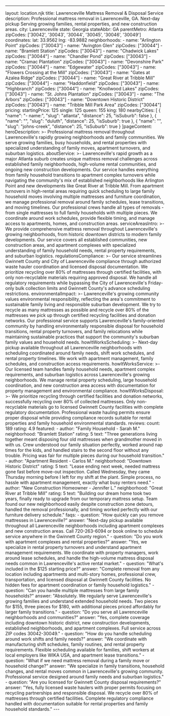 ---
layout: location.njk
title: Lawrenceville Mattress Removal & Disposal Service
description: Professional mattress removal in Lawrenceville, GA. Next-day pickup Serving growing families, rental properties, and new construction areas.
city: Lawrenceville state: Georgia stateAbbr: GA parentMetro: Atlanta zipCodes: ['30042', '30043', '30044', '30045', '30046', '30049'] coordinates: lat: 33.9562 lng: -83.9882 neighborhoods: - name: "Arlington Point" zipCodes: ["30043"] - name: "Avington Glen" zipCodes: ["30044"] - name: "Bramlett Station" zipCodes: ["30043"] - name: "Chadwick Lakes" zipCodes: ["30044"] - name: "Chandler Pond" zipCodes: ["30043"] - name: "Cramac Plantation" zipCodes: ["30043"] - name: "Devonshire Park" zipCodes: ["30044"] - name: "Edgewater" zipCodes: ["30043"] - name: "Flowers Crossing at the Mill" zipCodes: ["30043"] - name: "Gates at Azalea Ridge" zipCodes: ["30044"] - name: "Great River at Tribble Mill" zipCodes: ["30044"] - name: "Haddonfield" zipCodes: ["30043"] - name: "Highbranch" zipCodes: ["30044"] - name: "Knollwood Lakes" zipCodes: ["30043"] - name: "St. Johns Plantation" zipCodes: ["30043"] - name: "The Arbors" zipCodes: ["30043"] - name: "Downtown Historic District" zipCodes: ["30043"] - name: "Tribble Mill Park Area" zipCodes: ["30044"] pricing: startingPrice: 125 single: 125 queen: 155 king: 180 nearbyCities: [ { "name": "- name:", "slug": "atlanta", "distance": 25, "isSuburb": false }, { "name": "", "slug": "duluth", "distance": 25, "isSuburb": true }, { "name": "", "slug": "johns-creek", "distance": 25, "isSuburb": true } ]pageContent: heroDescription: >- Professional mattress removal throughout Lawrenceville's rapidly growing neighborhoods and family communities. We serve growing families, busy households, and rental properties with specialized understanding of family moves, apartment turnovers, and suburban logistics. aboutService: >- Lawrenceville's rapid growth as a major Atlanta suburb creates unique mattress removal challenges across established family neighborhoods, high-volume rental communities, and ongoing new construction developments. Our service handles everything from family household transitions to apartment complex turnovers while navigating the community's mix of established neighborhoods like Arlington Point and new developments like Great River at Tribble Mill. From apartment turnovers in high-rental areas requiring quick scheduling to large family household moves involving multiple mattresses and furniture coordination, we manage professional removal around family schedules, lease transitions, and moving timelines. Our professional crews handle all types of removals - from single mattresses to full family households with multiple pieces. We coordinate around work schedules, provide flexible timing, and manage access to apartments, homes, and construction areas. serviceAreasIntro: >- We provide comprehensive mattress removal throughout Lawrenceville's growing neighborhoods, from historic downtown districts to modern family developments. Our service covers all established communities, new construction areas, and apartment complexes with specialized understanding of family household needs, rental property requirements, and suburban logistics. regulationsCompliance: >- Our service streamlines Gwinnett County and City of Lawrenceville compliance through authorized waste hauler coordination and licensed disposal documentation. We prioritize recycling over 80% of mattresses through certified facilities, with only non-recyclable materials requiring approved disposal. We handle all regulatory requirements while bypassing the City of Lawrenceville's Friday-only bulk collection limits and Gwinnett County's advance scheduling restrictions. environmentalImpact: >- Lawrenceville's growing community values environmental responsibility, reflecting the area's commitment to sustainable family living and responsible suburban development. We try to recycle as many mattresses as possible and recycle over 80% of the mattresses we pick up through certified recycling facilities and donation networks. Our professional service supports Lawrenceville's family-oriented community by handling environmentally responsible disposal for household transitions, rental property turnovers, and family relocations while maintaining sustainable practices that support the community's suburban family values and household needs. howItWorksScheduling: >- Next-day pickup available throughout all Lawrenceville neighborhoods with scheduling coordinated around family needs, shift work schedules, and rental property timelines. We work with apartment management, family schedules, and construction access requirements. howItWorksService: >- Our licensed team handles family household needs, apartment complex requirements, and suburban logistics across Lawrenceville's growing neighborhoods. We manage rental property scheduling, large household coordination, and new construction area access with documentation for property management and environmental compliance. howItWorksDisposal: >- We prioritize recycling through certified facilities and donation networks, successfully recycling over 80% of collected mattresses. Only non-recyclable materials go to licensed Gwinnett County facilities with complete regulatory documentation. Professional waste hauling permits ensure proper disposal while providing compliance records suitable for rental properties and family household environmental standards. reviews: count: 189 rating: 4.9 featured: - author: "Family Household - Sarah M." neighborhood: "Bramlett Station" rating: 5 text: "Three generations living together meant disposing four old mattresses when grandmother moved in with us. Crew understood our family situation perfectly, worked around nap times for the kids, and handled stairs to the second floor without any trouble. Pricing was fair for multiple pieces during our household transition." - author: "Apartment Resident - Carlos M." neighborhood: "Downtown Historic District" rating: 5 text: "Lease ending next week, needed mattress gone fast before move-out inspection. Called Wednesday, they came Thursday morning before I left for my shift at the plant. Simple process, no hassle with apartment management, exactly what busy renters need." - author: "New Construction Homeowner - Jennifer L." neighborhood: "Great River at Tribble Mill" rating: 5 text: "Building our dream home took two years, finally ready to upgrade from our temporary mattress setup. Team found our new neighborhood easily despite construction zone detours, handled the removal professionally, and timing worked perfectly with our furniture delivery schedule." faqs: - question: "How quickly can you remove mattresses in Lawrenceville?" answer: "Next-day pickup available throughout all Lawrenceville neighborhoods including apartment complexes and new construction areas. Call 720-263-6094 or book online to schedule service anywhere in the Gwinnett County region." - question: "Do you work with apartment complexes and rental properties?" answer: "Yes, we specialize in rental property turnovers and understand apartment management requirements. We coordinate with property managers, work around lease schedules, and handle the high-volume mattress disposal needs common in Lawrenceville's active rental market." - question: "What's included in the $125 starting price?" answer: "Complete removal from any location including apartments and multi-story homes, professional crew, transportation, and licensed disposal at Gwinnett County facilities. No hidden fees for apartment coordination or family household logistics." - question: "Can you handle multiple mattresses from large family households?" answer: "Absolutely. We regularly serve Lawrenceville's growing families and understand extended household needs. Two pieces for $155, three pieces for $180, with additional pieces priced affordably for larger family transitions." - question: "Do you serve all Lawrenceville neighborhoods and communities?" answer: "Yes, complete coverage including downtown historic district, new construction developments, established neighborhoods, and apartment complexes. Full service across ZIP codes 30042-30049." - question: "How do you handle scheduling around work shifts and family needs?" answer: "We coordinate with manufacturing shift schedules, family routines, and rental property requirements. Flexible scheduling available for families, shift workers at local employers like WIKA USA, and apartment lease transitions." - question: "What if we need mattress removal during a family move or household change?" answer: "We specialize in family transitions, household changes, and rental moves common in Lawrenceville's growing community. Professional service designed around family needs and suburban logistics." - question: "Are you licensed for Gwinnett County disposal requirements?" answer: "Yes, fully licensed waste haulers with proper permits focusing on recycling partnerships and responsible disposal. We recycle over 80% of mattresses through certified facilities. Complete regulatory compliance handled with documentation suitable for rental properties and family household standards." ---